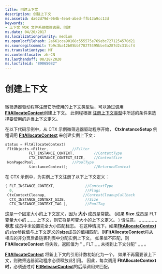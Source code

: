 ```yaml
---
title: 创建上下文
description: 创建上下文
ms.assetid: da62d79d-064b-4ea4-abed-ffb13a9cc13d
keywords:
- 上下文 WDK 文件系统微筛选器，创建
ms.date: 04/20/2017
ms.localizationpriority: medium
ms.openlocfilehash: 2a661cca90168c555575e769ebc7271254570d21
ms.sourcegitcommit: 7b9c3ba12b05bbf78275395bbe3a287d2c31bcf4
ms.translationtype: MT
ms.contentlocale: zh-CN
ms.lasthandoff: 08/28/2020
ms.locfileid: "89065082"
---
```

# <a name="creating-contexts"></a>创建上下文


## <span id="ddk_registering_the_minifilter_if"></span><span id="DDK_REGISTERING_THE_MINIFILTER_IF"></span>


微筛选器驱动程序注册它所使用的上下文类型后，可以通过调用 [**FltAllocateContext**](/windows-hardware/drivers/ddi/fltkernel/nf-fltkernel-fltallocatecontext)创建上下文。 此例程根据 [注册上下文类型](registering-context-types.md)中所述的条件来选择要使用的适当上下文定义。

在以下代码示例中，从 CTX 示例微筛选器驱动程序开始， **CtxInstanceSetup** 例程调用 [**FltAllocateContext**](/windows-hardware/drivers/ddi/fltkernel/nf-fltkernel-fltallocatecontext) 来创建实例上下文：

```cpp
status = FltAllocateContext(
 FltObjects->Filter,           //Filter
           FLT_INSTANCE_CONTEXT,         //ContextType
           CTX_INSTANCE_CONTEXT_SIZE,    //ContextSize
 NonPagedPool,                 //PoolType
           &instanceContext);            //ReturnedContext
```

在 CTX 示例中，为实例上下文注册了以下上下文定义：

```cpp
{ FLT_INSTANCE_CONTEXT,              //ContextType
  0,                                 //Flags
 CtxContextCleanup,                 //ContextCleanupCallback
  CTX_INSTANCE_CONTEXT_SIZE,         //Size
  CTX_INSTANCE_CONTEXT_TAG },        //PoolTag
```

这是一个固定大小的上下文定义，因为 **大小** 成员是常数。  (如果 **Size** 成员是 FLT 变量大小的 \_ \_ \_ 上下文，则它将是可变大小的上下文定义。 ) 请注意， \_ \_ \_ \_ \_ \_ **标志** 成员中未设置完全大小匹配标志。 在这种情况下，如果[**FltAllocateContext**](/windows-hardware/drivers/ddi/fltkernel/nf-fltkernel-fltallocatecontext)的*size*参数值与上下文定义的**size**成员的值相匹配，则**FltAllocateContext**将从相应的非分页后备链表列表中分配实例上下文。 如果值不匹配，则 **FltAllocateContext** 将失败，返回值为 " \_ FLT \_ \_ 未找到上下文分配" \_ \_ 。

[**FltAllocateContext**](/windows-hardware/drivers/ddi/fltkernel/nf-fltkernel-fltallocatecontext) 将新上下文的引用计数初始化为一个。 如果不再需要该上下文，则微筛选器驱动程序必须释放此引用。 因此，每次调用 **FltAllocateContext** 时，必须通过对 [**FltReleaseContext**](/windows-hardware/drivers/ddi/fltkernel/nf-fltkernel-fltreleasecontext)的后续调用来匹配。

 

